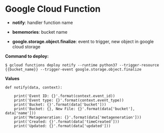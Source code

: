 # Google Cloud Function

- **notify**: handler function name

- **bememories**: bucket name

- **google.storage.object.finalize**: event to trigger, new object in google cloud storage

**Command to deploy:**
```
$ gcloud functions deploy notify --runtime python37 --trigger-resource {{bucket_name}} --trigger-event google.storage.object.finalize
```

**Values**
```
def notify(data, context):

    print('Event ID: {}'.format(context.event_id))
    print('Event type: {}'.format(context.event_type))
    print('Bucket: {}'.format(data['bucket']))
    print('Bucket: {}, New File: {}'.format(data['bucket'], data['name']))
    print('Metageneration: {}'.format(data['metageneration']))
    print('Created: {}'.format(data['timeCreated']))
    print('Updated: {}'.format(data['updated']))
```
